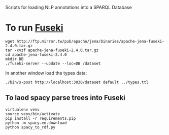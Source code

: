Scripts for loading NLP annotations into a SPARQL Database

# To run [Fuseki](https://jena.apache.org/documentation/fuseki2/index.html)

```
wget http://ftp.mirror.tw/pub/apache/jena/binaries/apache-jena-fuseki-2.4.0.tar.gz
tar -xvzf apache-jena-fuseki-2.4.0.tar.gz
cd apache-jena-fuseki-2.4.0
mkdir DB
./fuseki-server --update --loc=DB /dataset
```
In another window load the types data:
```
./bin/s-post http://localhost:3030/dataset default ../types.ttl
```

## To laod spacy parse trees into Fuseki

```
virtualenv venv
source venv/bin/activate
pip install -r requirements.pip
python -m spacy.en.download
python spacy_to_rdf.py
```
